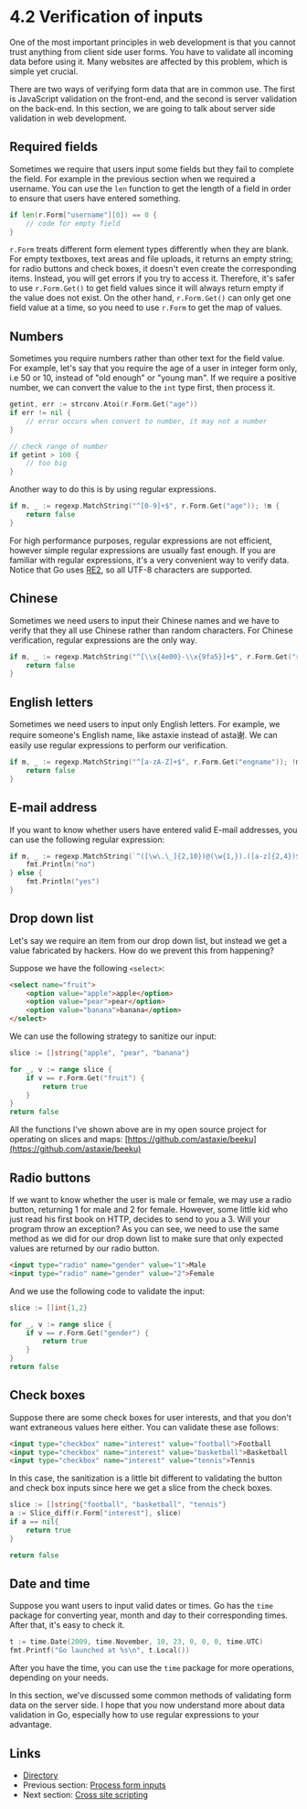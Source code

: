 # 4.2 Verification of inputs

One of the most important principles in web development is that you cannot trust anything from client side user forms. You have to validate all incoming data before using it. Many websites are affected by this problem, which is simple yet crucial.

There are two ways of verifying form data that are in common use. The first is JavaScript validation on the front-end, and the second is server validation on the back-end. In this section, we are going to talk about server side validation in web development.

## Required fields

Sometimes we require that users input some fields but they fail to complete the field. For example in the previous section when we required a username. You can use the `len` function to get the length of a field in order to ensure that users have entered something.
```Go
if len(r.Form["username"][0]) == 0 {
	// code for empty field
}
```
`r.Form` treats different form element types differently when they are blank. For empty textboxes, text areas and file uploads, it returns an empty string; for radio buttons and check boxes, it doesn't even create the corresponding items. Instead, you will get errors if you try to access it. Therefore, it's safer to use `r.Form.Get()` to get field values since it will always return empty if the value does not exist. On the other hand, `r.Form.Get()` can only get one field value at a time, so you need to use `r.Form` to get the map of values.

## Numbers

Sometimes you require numbers rather than other text for the field value. For example, let's say that you require the age of a user in integer form only, i.e 50 or 10, instead of "old enough" or "young man". If we require a positive number, we can convert the value to the `int` type first, then process it.
```Go
getint, err := strconv.Atoi(r.Form.Get("age"))
if err != nil {
	// error occurs when convert to number, it may not a number
}

// check range of number
if getint > 100 {
	// too big
}
```
Another way to do this is by using regular expressions.
```Go
if m, _ := regexp.MatchString("^[0-9]+$", r.Form.Get("age")); !m {
	return false
}
```	
For high performance purposes, regular expressions are not efficient, however simple regular expressions are usually fast enough. If you are familiar with regular expressions, it's a very convenient way to verify data. Notice that Go uses [RE2](http://code.google.com/p/re2/wiki/Syntax), so all UTF-8 characters are supported.

## Chinese

Sometimes we need users to input their Chinese names and we have to verify that they all use Chinese rather than random characters. For Chinese verification, regular expressions are the only way.
```Go
if m, _ := regexp.MatchString("^[\\x{4e00}-\\x{9fa5}]+$", r.Form.Get("realname")); !m {
	return false
}
```
## English letters

Sometimes we need users to input only English letters. For example, we require someone's English name, like astaxie instead of asta谢. We can easily use regular expressions to perform our verification.
```Go
if m, _ := regexp.MatchString("^[a-zA-Z]+$", r.Form.Get("engname")); !m {
	return false
}
```
## E-mail address

If you want to know whether users have entered valid E-mail addresses, you can use the following regular expression:
```Go
if m, _ := regexp.MatchString(`^([\w\.\_]{2,10})@(\w{1,}).([a-z]{2,4})$`, r.Form.Get("email")); !m {
	fmt.Println("no")
} else {
	fmt.Println("yes")
}
```
## Drop down list

Let's say we require an item from our drop down list, but instead we get a value fabricated by hackers. How do we prevent this from happening? 

Suppose we have the following `<select>`:
```html
<select name="fruit">
	<option value="apple">apple</option>
	<option value="pear">pear</option>
	<option value="banana">banana</option>
</select>
```
We can use the following strategy to sanitize our input:
```Go
slice := []string{"apple", "pear", "banana"}

for _, v := range slice {
	if v == r.Form.Get("fruit") {
		return true
	}
}
return false
```
All the functions I've shown above are in my open source project for operating on slices and maps: [https://github.com/astaxie/beeku](https://github.com/astaxie/beeku)

## Radio buttons

If we want to know whether the user is male or female, we may use a radio button, returning 1 for male and 2 for female. However, some little kid who just read his first book on HTTP, decides to send to you a 3. Will your program throw an exception? As you can see, we need to use the same method as we did for our drop down list to make sure that only expected values are returned by our radio button.
```html
<input type="radio" name="gender" value="1">Male
<input type="radio" name="gender" value="2">Female
```
And we use the following code to validate the input:
```Go
slice := []int{1,2}

for _, v := range slice {
	if v == r.Form.Get("gender") {
		return true
	}
}
return false
```
## Check boxes

Suppose there are some check boxes for user interests, and that you don't want extraneous values here either. You can validate these ase follows:
```html
<input type="checkbox" name="interest" value="football">Football
<input type="checkbox" name="interest" value="basketball">Basketball
<input type="checkbox" name="interest" value="tennis">Tennis
```
In this case, the sanitization is a little bit different to validating the button and check box inputs since here we get a slice from the check boxes.
```Go
slice := []string{"football", "basketball", "tennis"}
a := Slice_diff(r.Form["interest"], slice)
if a == nil{
	return true
}

return false 
```
## Date and time

Suppose you want users to input valid dates or times. Go has the `time` package for converting year, month and day to their corresponding times. After that, it's easy to check it.
```Go
t := time.Date(2009, time.November, 10, 23, 0, 0, 0, time.UTC)
fmt.Printf("Go launched at %s\n", t.Local())
```
After you have the time, you can use the `time` package for more operations, depending on your needs.

In this section, we've discussed some common methods of validating form data on the server side. I hope that you now understand more about data validation in Go, especially how to use regular expressions to your advantage.

## Links

- [Directory](preface.md)
- Previous section: [Process form inputs](04.1.md)
- Next section: [Cross site scripting](04.3.md)
